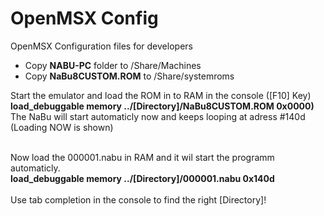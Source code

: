 # OpenMSX Config
OpenMSX Configuration files for developers

- Copy **NABU-PC** folder to /Share/Machines
- Copy **NaBu8CUSTOM.ROM** to /Share/systemroms
  
Start the emulator and  load the ROM in to RAM in the console ([F10] Key)<br>
**load_debuggable memory ../[Directory]/NaBu8CUSTOM.ROM 0x0000)**<br>
The NaBu will start automaticly now and keeps looping at adress #140d (Loading NOW is shown)<br><br>

Now load the 000001.nabu in RAM and it wil start the programm automaticly.<br>
**load_debuggable memory ../[Directory]/000001.nabu 0x140d**<br><br>
Use tab completion in the console to find the right [Directory]!
